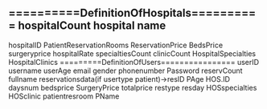 ==========DefinitionOfHospitals==========
hospitalCount hospital name
-------------
hospitalID PatientReservationRooms ReservationPrice BedsPrice surgeryprice hospitalRate specialtiesCount clinicCount
HospitalSpecialties 
HospitalClinics
=========DefinitionOfUsers================
userID username userAge  email 
gender phonenumber Password reservCount fullname 
reservationsdata(if usertype patient)->resID PAge HOS.ID daysnum bedsprice SurgeryPrice totalprice restype resday HOSspecialties HOSclinic  patientresroom PName 